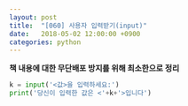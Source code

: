 ```yaml
---
layout: post
title:  "[060] 사용자 입력받기(input)"
date:   2018-05-02 12:00:00 +0900
categories: python
---
```


**책 내용에 대한 무단배포 방지를 위해 최소한으로 정리**

```python
k = input('<값>을 입력하세요:')
print('당신이 입력한 값은 <'+k+'>입니다')
```
